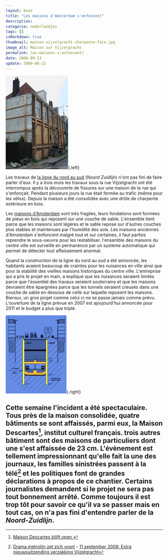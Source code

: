 ```yaml
---
layout: base
title: "Les maisons d'Amsterdam s'enfoncent"
description: 
categorie: nederlandjes
tags: []
isMarkdown: true
thumbnail: maison-vijzelgracht-charpente-face.jpg
image_alt: Maison sur Vijzelgracht
permalink: les-maisons-s-enfoncent/
date: 2008-09-13
update: 2009-06-21
---
```




![Maison sur Vijzelgracht](maison-vijzelgracht-charpente-face.jpg){.left}

Les travaux de [la ligne du nord au sud](/la-ligne-du-nord-au-sud) (*Noord Zuidlijn*) n'ont pas fini de faire parler d'eux. Il y a trois mois les travaux sous la rue Vijzelgracht ont été interrompus après la découverte de fissures sur une maison de la rue qui s'enfonçait. Pendant plusieurs jours la rue était fermée au trafic (même pour les vélos). Depuis la maison a été consolidée avec une drôle de charpente extérieure en bois.

Les [maisons d'Amsterdam](http://blog.re/me-in-amsterdam/?q=maison) sont très fragiles, leurs fondations sont formées de pieux en bois qui reposent sur une couche de sable. L'ensemble tient parce que les maisons sont légères et le sable repose sur d'autres couches plus stables et maintenues par l'humidité des sols. Les maisons anciennes d'Amsterdam s'enfoncent malgré tout et sur certaines, il faut parfois reprendre le sous-oeuvre pour les restabiliser. l'ensemble des maisons du centre ville est surveillé en permanence par un système automatique qui permet de détecter tout affaissement anormal.

Quand la construction de la ligne du nord au sud a été annoncée, les habitants avaient beaucoup de craintes pour les nuisances en ville ainsi que pour la stabilité des vieilles maisons historiques du centre ville. L'entreprise qui a pris le projet en main, a expliqué que les nuisances seraient limités parce que l'essentiel des travaux seraient souterrains et que les maisons devraient être épargnées parce que les tunnels seraient creusés dans une couche de sable en dessous de celle sur laquelle reposent les maisons. Biensur, un gros projet comme celui ci ne se passe jamais comme prévu. L'ouverture de la ligne prévue en 2007 est ajoujourd'hui annoncée pour 2011 et le budget a plus que triplé.

![Plan de coupe de la Noord Zuidlijn](noord-zuidlijn-coupe.png){.right}

Cette semaine l'incident a été spectaculaire. Tous près de la maison consolidée, quatre bâtiments se sont affaissés, parmi eux, la Maison Descartes[^1], institut culturel français. trois autres bâtiment sont des maisons de particuliers dont **une s'est affaissée de 23 cm**. L'évènement est tellement impressionnant qu'elle fait la une des journaux, les familles sinistrées passent à la télé[^2] et les politiques font de grandes déclarations à propos de ce chantier. Certains journalistes demandent si le projet ne sera pas tout bonnement arrêté. Comme toujours il est trop tôt pour savoir ce qu'il va se passer mais en tout cas, on n'a pas fini d'entendre parler de la *Noord-Zuidlijn*.
---
[^1]: [Maison Descartes blijft open ](http://www.parool.nl/parool/nl/124/VERKEER/article/detail/32175/2008/09/13/Maison-Descartes-blijft-open.dhtml)
[^2]: [Drama metrolijn zet zich voort](http://www.ad.nl/amsterdam/2605164/Drama_metrolijn_zet_zich_voort.html) - [11 september 2008: Extra nieuwsuitzending verzakking Vijzelgracht](http://web.at5.nl/wp-content/plugins/embedthevideo/popup.php?url=mms://media.at5.nl/achtergrond/080911_NieuwsExtra.wmv&height=225&width=400)
<!-- post notes:
http://www.rtvnh.nl/nieuws/index.asp?newsid=89965&tijdlijn=1
http://www.parool.nl/parool/nl/124/VERKEER/article/detail/32099/2008/09/13/NZ-debacle-wie-wil-terug.dhtml 
http://web.at5.nl/wp-content/plugins/embedthevideo/popup.php?url=mms://media.at5.nl/achtergrond/080620_uitleg_verzakking-perco.wmv&height=225&width=400
--->
